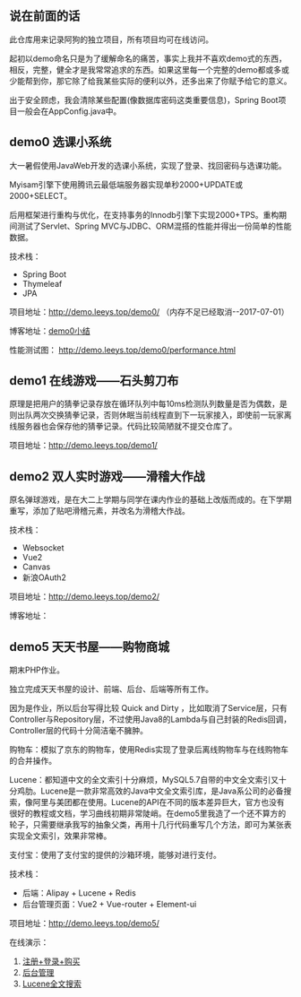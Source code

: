## 说在前面的话

此仓库用来记录阿狗的独立项目，所有项目均可在线访问。

起初以demo命名只是为了缓解命名的痛苦，事实上我并不喜欢demo式的东西，相反，完整，健全才是我常常追求的东西。如果这里每一个完整的demo都或多或少能帮到你，那它除了给我某些实际的便利以外，还多出来了你赋予给它的意义。

出于安全顾虑，我会清除某些配置(像数据库密码这类重要信息)，Spring Boot项目一般会在AppConfig.java中。

## demo0 选课小系统
大一暑假使用JavaWeb开发的选课小系统，实现了登录、找回密码与选课功能。

Myisam引擎下使用腾讯云最低端服务器实现单秒2000+UPDATE或2000+SELECT。

后用框架进行重构与优化，在支持事务的Innodb引擎下实现2000+TPS。重构期间测试了Servlet、Spring MVC与JDBC、ORM混搭的性能并得出一份简单的性能数据。

技术栈：
- Spring Boot
- Thymeleaf
- JPA

项目地址：http://demo.leeys.top/demo0/ （内存不足已经取消--2017-07-01）

博客地址：[demo0小结](http://leeys.top/2017/04/28/demo0%E5%B0%8F%E7%BB%93/)

性能测试图： http://demo.leeys.top/demo0/performance.html


## demo1 在线游戏——石头剪刀布

原理是把用户的猜拳记录存放在循环队列中每10ms检测队列数量是否为偶数，是则出队两次交换猜拳记录，否则休眠当前线程直到下一玩家接入，即使前一玩家离线服务器也会保存他的猜拳记录。代码比较简陋就不提交仓库了。

项目地址：http://demo.leeys.top/demo1/

## demo2 双人实时游戏——滑稽大作战

原名弹球游戏，是在大二上学期与同学在课内作业的基础上改版而成的。在下学期重写，添加了贴吧滑稽元素，并改名为滑稽大作战。

技术栈：
- Websocket
- Vue2
- Canvas
- 新浪OAuth2

项目地址：http://demo.leeys.top/demo2/

博客地址：


## demo5 天天书屋——购物商城

期末PHP作业。

独立完成天天书屋的设计、前端、后台、后端等所有工作。

因为是作业，所以后台写得比较 Quick and Dirty ，比如取消了Service层，只有Controller与Repository层，不过使用Java8的Lambda与自己封装的Redis回调，Controller层的代码十分简洁毫不臃肿。

购物车：模拟了京东的购物车，使用Redis实现了登录后离线购物车与在线购物车的合并操作。

Lucene：都知道中文的全文索引十分麻烦，MySQL5.7自带的中文全文索引又十分鸡肋。Lucene是一款非常高效的Java中文全文索引库，是Java系公司的必备搜索，像阿里与美团都在使用。Lucene的API在不同的版本差异巨大，官方也没有很好的教程或文档，学习曲线初期非常陡峭。在demo5里我造了一个还不算方的轮子，只需要继承我写的抽象父类，再用十几行代码重写几个方法，即可为某张表实现全文索引，效果非常棒。

支付宝：使用了支付宝的提供的沙箱环境，能够对进行支付。



技术栈：

- 后端：Alipay + Lucene + Redis
- 后台管理页面：Vue2 + Vue-router + Element-ui

项目地址：http://demo.leeys.top/demo5/

在线演示：

1. [注册+登录+购买](http://static.leeys.top/demo5_2.gif)
2. [后台管理](http://static.leeys.top/demo5_3.gif)
3. [Lucene全文搜索](http://static.leeys.top/demo5_4.gif)
